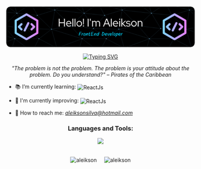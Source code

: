 <p align="center">
  <img src="./github-header-image.png">
</p>

<p align="center">
  <a href="https://git.io/typing-svg"><img src="https://readme-typing-svg.demolab.com?font=Fira+Code&size=25&duration=4000&pause=1000&center=true&width=435&lines=Welcome+to+My+Profile" alt="Typing SVG" /></a>
</p>

<p align="center"><em>"The problem is not the problem. The problem is your attitude about the problem. Do you understand?" – Pirates of the Caribbean</em></p>

- 📚 I’m currently learning: <img align="center" alt="ReactJs" src="https://img.shields.io/badge/Next.js-000000.svg?style=for-the-badge&logo=nextdotjs&logoColor=white" /> 

- 🚀 I'm currently improving: <img align="center" alt="ReactJs" src="https://img.shields.io/badge/React-61DAFB.svg?style=for-the-badge&logo=React&logoColor=black"> 

- 📩 How to reach me: *aleiksonsilva@hotmail.com*

<h3 align="center">Languages and Tools:</h3>

<p align="center">
  <a href="https://skillicons.dev">
    <img src="https://skillicons.dev/icons?i=linux,html,css,bootstrap,javascript,typescript,jquery,git,firebase" />
  </a>
</p>

</br> 

<div align="center" style="display:flex; flex-wrap:wrap; justify-content:center;">
  <div style="margin-right:20px;">
    <img src="https://github-readme-stats.vercel.app/api?username=aleikson&show_icons=true&theme=dracula" alt="aleikson" />
  </div>

  <div>
    <img src="https://github-readme-stats.vercel.app/api/top-langs?username=aleikson&show_icons=true&theme=dracula&layout=compact" alt="aleikson" />
  </div>
</div>
